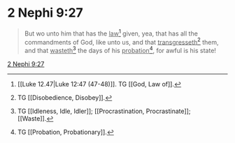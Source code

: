# 2 Nephi 9:27

> But wo unto him that has the <u>law</u>[^a] given, yea, that has all the commandments of God, like unto us, and that <u>transgresseth</u>[^b] them, and that <u>wasteth</u>[^c] the days of his <u>probation</u>[^d], for awful is his state!

[2 Nephi 9:27](https://www.churchofjesuschrist.org/study/scriptures/bofm/2-ne/9?lang=eng&id=p27#p27)


[^a]: [[Luke 12.47|Luke 12:47 (47-48)]]. TG [[God, Law of]].
[^b]: TG [[Disobedience, Disobey]].
[^c]: TG [[Idleness, Idle, Idler]]; [[Procrastination, Procrastinate]]; [[Waste]].
[^d]: TG [[Probation, Probationary]].
